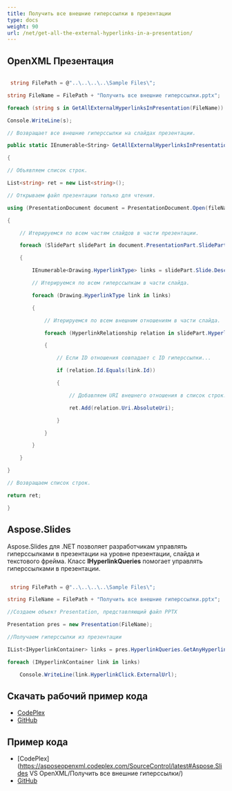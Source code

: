 ```yaml
---  
title: Получить все внешние гиперссылки в презентации  
type: docs  
weight: 90  
url: /net/get-all-the-external-hyperlinks-in-a-presentation/  
---  
```


## **OpenXML Презентация**  
``` csharp  

 string FilePath = @"..\..\..\..\Sample Files\";  

string FileName = FilePath + "Получить все внешние гиперссылки.pptx";  

foreach (string s in GetAllExternalHyperlinksInPresentation(FileName))  

Console.WriteLine(s);  

// Возвращает все внешние гиперссылки на слайдах презентации.  

public static IEnumerable<String> GetAllExternalHyperlinksInPresentation(string fileName)  

{  

// Объявляем список строк.  

List<string> ret = new List<string>();  

// Открываем файл презентации только для чтения.  

using (PresentationDocument document = PresentationDocument.Open(fileName, false))  

{  

    // Итерируемся по всем частям слайдов в части презентации.  

    foreach (SlidePart slidePart in document.PresentationPart.SlideParts)  

    {  

        IEnumerable<Drawing.HyperlinkType> links = slidePart.Slide.Descendants<Drawing.HyperlinkType>();  

        // Итерируемся по всем гиперссылкам в части слайда.  

        foreach (Drawing.HyperlinkType link in links)  

        {  

            // Итерируемся по всем внешним отношениям в части слайда.  

            foreach (HyperlinkRelationship relation in slidePart.HyperlinkRelationships)  

            {  

                // Если ID отношения совпадает с ID гиперссылки...  

                if (relation.Id.Equals(link.Id))  

                {  

                    // Добавляем URI внешнего отношения в список строк.  

                    ret.Add(relation.Uri.AbsoluteUri);  

                }  

            }  

        }  

    }  

}  

// Возвращаем список строк.  

return ret;  

}  

```  
## **Aspose.Slides**  
Aspose.Slides для .NET позволяет разработчикам управлять гиперссылками в презентации на уровне презентации, слайда и текстового фрейма. Класс **IHyperlinkQueries** помогает управлять гиперссылками в презентации.  

``` csharp  

 string FilePath = @"..\..\..\..\Sample Files\";  

string FileName = FilePath + "Получить все внешние гиперссылки.pptx";  

//Создаем объект Presentation, представляющий файл PPTX  

Presentation pres = new Presentation(FileName);  

//Получаем гиперссылки из презентации  

IList<IHyperlinkContainer> links = pres.HyperlinkQueries.GetAnyHyperlinks();  

foreach (IHyperlinkContainer link in links)  

    Console.WriteLine(link.HyperlinkClick.ExternalUrl);  

```  
## **Скачать рабочий пример кода**  
- [CodePlex](https://asposeopenxml.codeplex.com/releases/view/615920)  
- [GitHub](https://github.com/aspose-slides/Aspose.Slides-for-.NET/releases/tag/AsposeSlidesVsOpenXML1.1)  
## **Пример кода**  
- [CodePlex](https://asposeopenxml.codeplex.com/SourceControl/latest#Aspose.Slides VS OpenXML/Получить все внешние гиперссылки/)  
- [GitHub](https://github.com/aspose-slides/Aspose.Slides-for-.NET/tree/master/Plugins/OpenXML/Common%20Features/Получить%20все%20внешние%20гиперссылки)  